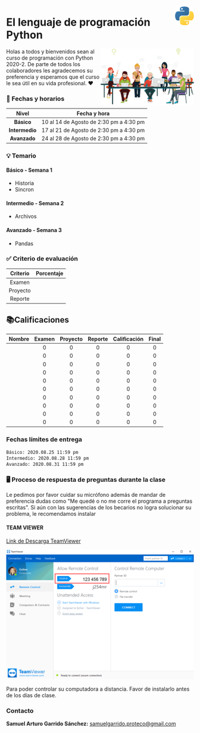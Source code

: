 <p>
  <img src="img/featured.png" align = "right"  width="50" height="50" />
</p>

# El lenguaje de programación Python

<p>
  <img src="img/pngwing.png" align = "right"  width="250" height="150"/>
</p>

Holas a todos y bienvenidos sean al curso de programación con Python 2020-2. De parte de todos los colaboradores les agradecemos su preferencia y esperamos que el curso le sea útil en su vida profesional. ❤️




### 📅 Fechas y horarios

|    **Nivel**    |            Fecha y hora                |
|:---------------:|:--------------------------------------:|
|   **Básico**    | 10 al 14 de Agosto de 2:30 pm a 4:30 pm|
|  **Intermedio** | 17 al 21 de Agosto de 2:30 pm a 4:30 pm|
|   **Avanzado**  | 24 al 28 de Agosto de 2:30 pm a 4:30 pm|


### 💡 Temario
#### Básico - Semana 1

- Historia
- Sincron


#### Intermedio - Semana 2

- Archivos

#### Avanzado - Semana 3

- Pandas

### ✅ Criterio de evaluación 

|  Criterio   | Porcentaje |
|:----------: |:----------:|
|   Examen    |            |
|  Proyecto   |            |
|   Reporte   |            |


## 📚Calificaciones


|  Nombre   | Examen|  Proyecto  | Reporte |Calificación|Final|
|:----------: |:----------:|:-------: |:-------:|:-------:|:-------:|
|| 0 | 0 | 0 | 0 | 0
|| 0 | 0 | 0 | 0 | 0
|| 0 | 0 | 0 | 0 | 0
|| 0 | 0 | 0 | 0 | 0
|| 0 | 0 | 0 | 0 | 0
|| 0 | 0 | 0 | 0 | 0
|| 0 | 0 | 0 | 0 | 0
|| 0 | 0 | 0 | 0 | 0
|| 0 | 0 | 0 | 0 | 0
|| 0 | 0 | 0 | 0 | 0

### Fechas límites de entrega 

```
Básico: 2020.08.25 11:59 pm
Intermedio: 2020.08.28 11:59 pm
Avanzado: 2020.08.31 11:59 pm
```
### 🖥 Proceso de respuesta de preguntas durante la clase

Le pedimos por favor cuidar su micrófono además de mandar de preferencia dudas como "Me quedé o no me corre el programa a preguntas escritas". Si aún con las sugerencias de los becarios no logra solucionar su problema, le recomendamos instalar 

#### TEAM VIEWER 
[Link de Descarga TeamViewer](https://www.teamviewer.com/en-us/download/)

![](img/DeviceID.png)

Para poder controlar su computadora a distancia. Favor de instalarlo antes de los días de clase.

### Contacto

**Samuel Arturo Garrido Sánchez:** samuelgarrido.proteco@gmail.com